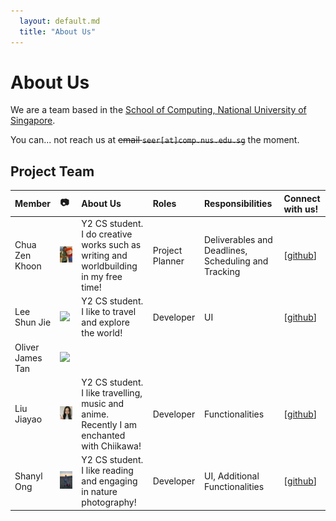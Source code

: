 ```yaml
---
  layout: default.md
  title: "About Us"
---
```


# About Us

We are a team based in the [School of Computing, National University of Singapore](http://www.comp.nus.edu.sg).

You can... not reach us at ~~email `seer[at]comp.nus.edu.sg`~~ the moment.

## Project Team

| Member | :camera:                                          | About Us | Roles | Responsibilities | Connect with us! |
|:--- |:--------------------------------------------------|:--- |:--- |:--- |:--- |
| Chua Zen Khoon | <img src="images/chuazenkhoon.png" width="200px"> | Y2 CS student. I do creative works such as writing and worldbuilding in my free time! | Project Planner | Deliverables and Deadlines, Scheduling and Tracking | [[github](http://github.com/ChuaZenKhoon)] |
| Lee Shun Jie | <img src="images/shunjieee.png" width="200px">    | Y2 CS student. I like to travel and explore the world! | Developer | UI |  [[github](http://github.com/shunjieee)] |
| Oliver James Tan | <img src="images/tcjazwei.png" width="200px">     |
| Liu Jiayao | <img src="images/liujiayao.png" width="200px">     | Y2 CS student. I like travelling, music and anime. Recently I am enchanted with Chiikawa! | Developer | Functionalities | [[github](https://github.com/ljy0422)] | 
| Shanyl Ong | <img src="images/shanylong.png" width="200px">    | Y2 CS student. I like reading and engaging in nature photography! | Developer | UI, Additional Functionalities | [[github](http://github.com/ShanylOng)] |
